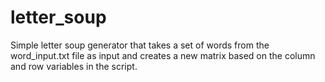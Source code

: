 # letter_soup
Simple letter soup generator that takes a set of words from the word_input.txt file as input and creates a new matrix based on the column and row variables in the script.
